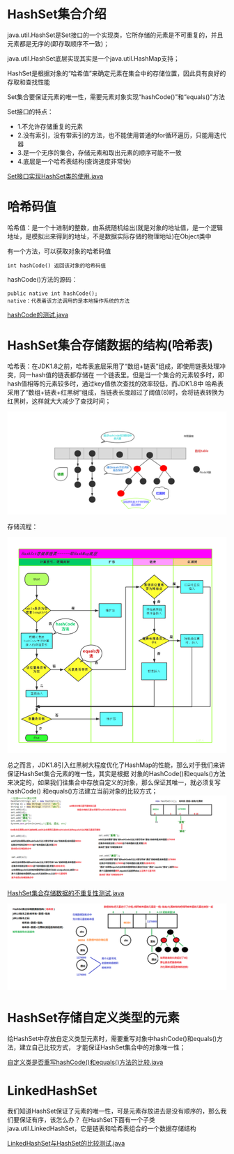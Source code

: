 # HashSet集合介绍

java.util.HashSet是Set接口的一个实现类，它所存储的元素是不可重复的，并且
元素都是无序的(即存取顺序不一致)；

java.util.HashSet底层实现其实是一个java.util.HashMap支持；

HashSet是根据对象的“哈希值”来确定元素在集合中的存储位置，因此具有良好的存取和查找性能

Set集合要保证元素的唯一性，需要元素对象实现“hashCode()”和“equals()”方法

Set接口的特点：
 *  1.不允许存储重复的元素
 *  2.没有索引，没有带索引的方法，也不能使用普通的for循环遍历，只能用迭代器
 *  3.是一个无序的集合，存储元素和取出元素的顺序可能不一致
 *  4.底层是一个哈希表结构(查询速度非常快)

[Set接口实现HashSet类的使用.java](./Set/java/Demo01_Set.java)

# 哈希码值
哈希值：是一个十进制的整数，由系统随机给出(就是对象的地址值，是一个逻辑地址，是模拟出来得到的地址，不是数据实际存储的物理地址)在Object类中

有一个方法，可以获取对象的哈希码值
	
	int hashCode() 返回该对象的哈希码值

hashCode()方法的源码：
	
	public native int hashCode();
    native：代表着该方法调用的是本地操作系统的方法
    
[hashCode的测试.java](./Set/java/Demo01_HashCode.java)

# HashSet集合存储数据的结构(哈希表)

哈希表：在JDK1.8之前，哈希表底层采用了“数组+链表”组成，即使用链表处理冲突，同一hash值的链表都存储在
一个链表里。但是当一个集合的元素较多时，即hash值相等的元素较多时，通过key值依次查找的效率较低，而JDK1.8中
哈希表采用了“数组+链表+红黑树”组成，当链表长度超过了阈值(8)时，会将链表转换为红黑树，这样就大大减少了查找时间；
	

![](../img/哈希表.png)

存储流程：

![](../img/哈希流程图.png)

总之而言，JDK1.8引入红黑树大程度优化了HashMap的性能，那么对于我们来讲保证HashSet集合元素的唯一性，其实是根据
对象的HashCode()和equals()方法来决定的，如果我们往集合中存放自定义的对象，那么保证其唯一，就必须复写hashCode()
和equals()方法建立当前对象的比较方式；
![](../img/06_Set集合存储元素不重复的原理.bmp)

[HashSet集合存储数据的不重复性测试.java](./Set/java/Demo02_Set.java)

![](../img/05_HashSet集合存储数据的结构（哈希表）.bmp)

# HashSet存储自定义类型的元素

给HashSet中存放自定义类型元素时，需要重写对象中hashCode()和equals()方法，建立自己比较方式，
才能保证HashSet集合中的对象唯一性；

[自定义类是否重写hashCode()和equals()方法的比较.java](./Set/java/Demo03_Set.java)

# LinkedHashSet

我们知道HashSet保证了元素的唯一性，可是元素存放进去是没有顺序的，那么我们要保证有序，该怎么办？
在HashSet下面有一个子类java.util.LinkedHashSet，它是链表和哈希表组合的一个数据存储结构

[LinkedHashSet与HashSet的比较测试.java](./Set/java/Demo04_Set.java)




